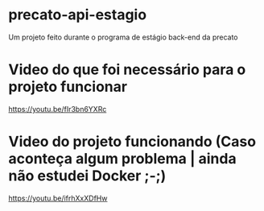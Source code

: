 # precato-api-estagio
Um projeto feito durante o programa de estágio back-end da precato

# Video do que foi necessário para o projeto funcionar
https://youtu.be/fIr3bn6YXRc

# Video do projeto funcionando (Caso aconteça algum problema | ainda não estudei Docker ;-;)
https://youtu.be/ifrhXxXDfHw

